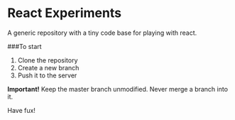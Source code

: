 # React Experiments
A generic repository with a tiny code base for playing with react.

###To start
1. Clone the repository
2. Create a new branch
3. Push it to the server

**Important!**
Keep the master branch unmodified. Never merge a branch into it.

Have fux!
